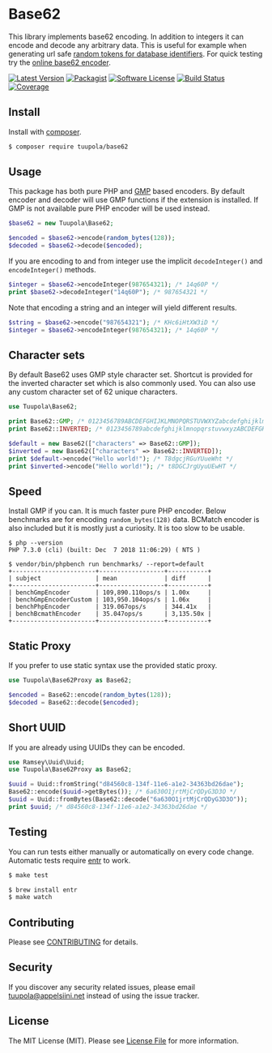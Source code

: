 # Base62

This library implements base62 encoding. In addition to integers it can encode and decode any arbitrary data. This is useful for example when generating url safe [random tokens for database identifiers](https://paragonie.com/blog/2015/09/comprehensive-guide-url-parameter-encryption-in-php). For quick testing try the [online base62 encoder](https://base62.io).


[![Latest Version](https://img.shields.io/packagist/v/tuupola/base62.svg?style=flat-square)](https://packagist.org/packages/tuupola/base62)
[![Packagist](https://img.shields.io/packagist/dm/tuupola/base62.svg)](https://packagist.org/packages/tuupola/base62)
[![Software License](https://img.shields.io/badge/license-MIT-brightgreen.svg?style=flat-square)](LICENSE.md)
[![Build Status](https://img.shields.io/travis/tuupola/base62/master.svg?style=flat-square)](https://travis-ci.org/tuupola/base62)
[![Coverage](http://img.shields.io/codecov/c/github/tuupola/base62.svg?style=flat-square)](https://codecov.io/github/tuupola/base62)

## Install

Install with [composer](https://getcomposer.org/).

``` bash
$ composer require tuupola/base62
```

## Usage

This package has both pure PHP and [GMP](http://php.net/manual/en/ref.gmp.php) based encoders. By default encoder and decoder will use GMP functions if the extension is installed. If GMP is not available pure PHP encoder will be used instead.

``` php
$base62 = new Tuupola\Base62;

$encoded = $base62->encode(random_bytes(128));
$decoded = $base62->decode($encoded);
```

If you are encoding to and from integer use the implicit `decodeInteger()` and `encodeInteger()` methods.

``` php
$integer = $base62->encodeInteger(987654321); /* 14q60P */
print $base62->decodeInteger("14q60P"); /* 987654321 */
```

Note that encoding a string and an integer will yield different results.

``` php
$string = $base62->encode("987654321"); /* KHc6iHtXW3iD */
$integer = $base62->encodeInteger(987654321); /* 14q60P */
```

## Character sets

By default Base62 uses GMP style character set. Shortcut is provided for the inverted character set which is also commonly used. You can also use any custom character set of 62 unique characters.

```php
use Tuupola\Base62;

print Base62::GMP; /* 0123456789ABCDEFGHIJKLMNOPQRSTUVWXYZabcdefghijklmnopqrstuvwxyz */
print Base62::INVERTED; /* 0123456789abcdefghijklmnopqrstuvwxyzABCDEFGHIJKLMNOPQRSTUVWXYZ */

$default = new Base62(["characters" => Base62::GMP]);
$inverted = new Base62(["characters" => Base62::INVERTED]);
print $default->encode("Hello world!"); /* T8dgcjRGuYUueWht */
print $inverted->encode("Hello world!"); /* t8DGCJrgUyuUEwHT */
```

## Speed

Install GMP if you can. It is much faster pure PHP encoder. Below benchmarks are for encoding `random_bytes(128)` data. BCMatch encoder is also included but it is mostly just a curiosity. It is too slow to be usable.

```
$ php --version
PHP 7.3.0 (cli) (built: Dec  7 2018 11:06:29) ( NTS )

$ vendor/bin/phpbench run benchmarks/ --report=default
+-----------------------+------------------+-----------+
| subject               | mean             | diff      |
+-----------------------+------------------+-----------+
| benchGmpEncoder       | 109,890.110ops/s | 1.00x     |
| benchGmpEncoderCustom | 103,950.104ops/s | 1.06x     |
| benchPhpEncoder       | 319.067ops/s     | 344.41x   |
| benchBcmathEncoder    | 35.047ops/s      | 3,135.50x |
+-----------------------+------------------+-----------+
```

## Static Proxy

If you prefer to use static syntax use the provided static proxy.

``` php
use Tuupola\Base62Proxy as Base62;

$encoded = Base62::encode(random_bytes(128));
$decoded = Base62::decode($encoded);
```

## Short UUID

If you are already using UUIDs they can be encoded.

``` php
use Ramsey\Uuid\Uuid;
use Tuupola\Base62Proxy as Base62;

$uuid = Uuid::fromString("d84560c8-134f-11e6-a1e2-34363bd26dae");
Base62::encode($uuid->getBytes()); /* 6a630O1jrtMjCrQDyG3D3O */
$uuid = Uuid::fromBytes(Base62::decode("6a630O1jrtMjCrQDyG3D3O"));
print $uuid; /* d84560c8-134f-11e6-a1e2-34363bd26dae */
```

## Testing

You can run tests either manually or automatically on every code change. Automatic tests require [entr](http://entrproject.org/) to work.

``` bash
$ make test
```
``` bash
$ brew install entr
$ make watch
```

## Contributing

Please see [CONTRIBUTING](CONTRIBUTING.md) for details.

## Security

If you discover any security related issues, please email tuupola@appelsiini.net instead of using the issue tracker.

## License

The MIT License (MIT). Please see [License File](LICENSE.md) for more information.
